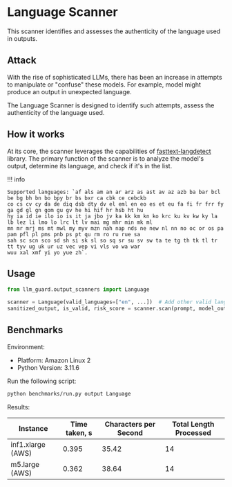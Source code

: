# Language Scanner

This scanner identifies and assesses the authenticity of the language used in outputs.

## Attack

With the rise of sophisticated LLMs, there has been an increase in attempts to manipulate or "confuse" these models. For
example, model might produce an output in unexpected language.

The Language Scanner is designed to identify such attempts, assess the authenticity of the language used.

## How it works

At its core, the scanner leverages the capabilities of [fasttext-langdetect](https://github.com/zafercavdar/fasttext-langdetect/) library.
The primary function of the scanner is to analyze the model's output, determine its language, and check if it's in the
list.

!!! info

    Supported languages: `af als am an ar arz as ast av az azb ba bar bcl be bg bh bn bo bpy br bs bxr ca cbk ce cebckb
    co cs cv cy da de diq dsb dty dv el eml en eo es et eu fa fi fr frr fy ga gd gl gn gom gu gv he hi hif hr hsb ht hu
    hy ia id ie ilo io is it ja jbo jv ka kk km kn ko krc ku kv kw ky la lb lez li lmo lo lrc lt lv mai mg mhr min mk ml
    mn mr mrj ms mt mwl my myv mzn nah nap nds ne new nl nn no oc or os pa pam pfl pl pms pnb ps pt qu rm ro ru rue sa
    sah sc scn sco sd sh si sk sl so sq sr su sv sw ta te tg th tk tl tr tt tyv ug uk ur uz vec vep vi vls vo wa war
    wuu xal xmf yi yo yue zh`.

## Usage

```python
from llm_guard.output_scanners import Language

scanner = Language(valid_languages=["en", ...])  # Add other valid languages as needed
sanitized_output, is_valid, risk_score = scanner.scan(prompt, model_output)
```

## Benchmarks

Environment:

- Platform: Amazon Linux 2
- Python Version: 3.11.6

Run the following script:

```sh
python benchmarks/run.py output Language
```

Results:

| Instance          | Time taken, s | Characters per Second | Total Length Processed |
|-------------------|---------------|-----------------------|------------------------|
| inf1.xlarge (AWS) | 0.395         | 35.42                 | 14                     |
| m5.large (AWS)    | 0.362         | 38.64                 | 14                     |
